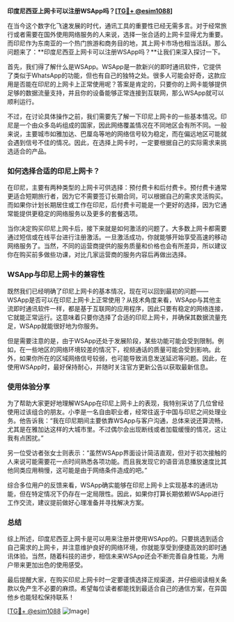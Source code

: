 **印度尼西亚上网卡可以注册WSApp吗？[[TG💪+ @esim1088](https://t.me/s/esim1088)]**

在当今这个数字化飞速发展的时代，通讯工具的重要性已经无需多言。对于经常旅行或者需要在国外使用网络服务的人来说，选择一张合适的上网卡显得尤为重要。而印尼作为东南亚的一个热门旅游和商务目的地，其上网卡市场也相当活跃。那么问题来了：**印度尼西亚上网卡可以注册WSApp吗？**让我们来深入探讨一下。

首先，我们得了解什么是WSApp。WSApp是一款新兴的即时通讯软件，它提供了类似于WhatsApp的功能，但也有自己的独特之处。很多人可能会好奇，这款应用是否能在印尼的上网卡上正常使用呢？答案是肯定的，只要你的上网卡能够提供足够的数据流量支持，并且你的设备能够正常连接到互联网，那么WSApp就可以顺利运行。

不过，在讨论具体操作之前，我们需要先了解一下印尼上网卡的一些基本情况。印尼是一个由众多岛屿组成的国家，因此网络覆盖情况在不同地区会有所不同。一般来说，主要城市如雅加达、巴厘岛等地的网络信号较为稳定，而在偏远地区可能就会遇到信号不佳的情况。因此，在选择上网卡时，一定要根据自己的实际需求来挑选适合的产品。

### 如何选择合适的印尼上网卡？

在印尼，主要有两种类型的上网卡可供选择：预付费卡和后付费卡。预付费卡通常更适合短期旅行者，因为它不需要签订长期合同，可以根据自己的需求灵活购买。而如果你计划长期居住或工作在印尼，后付费卡可能是一个更好的选择，因为它通常能提供更稳定的网络服务以及更多的套餐选项。

当你决定购买印尼上网卡后，接下来就是如何激活的问题了。大多数上网卡都需要通过短信或在线平台进行注册激活。一旦激活成功，你就能够开始享受高速的移动网络服务了。当然，不同的运营商提供的服务质量和价格也会有所差异，所以建议你在购买前多做些功课，对比几家运营商的服务内容后再做出选择。

### WSApp与印尼上网卡的兼容性

既然我们已经明确了印尼上网卡的基本情况，现在可以回到最初的问题——WSApp是否可以在印尼上网卡上正常使用？从技术角度来看，WSApp与其他主流即时通讯软件一样，都是基于互联网的应用程序，因此只要有稳定的网络连接，它就能正常运行。这意味着只要你选择了合适的印尼上网卡，并确保其数据流量充足，WSApp就能很好地为你服务。

但是需要注意的是，由于WSApp还处于发展阶段，某些功能可能会受到限制。例如，在一些地区的网络环境较差的情况下，视频通话的质量可能会受到影响。此外，如果你所在的区域网络信号较弱，也可能导致消息发送延迟等问题。因此，在使用WSApp时，最好保持耐心，并随时关注官方更新公告以获取最新信息。

### 使用体验分享

为了帮助大家更好地理解WSApp在印尼上网卡上的表现，我特别采访了几位曾经使用过该组合的朋友。小李是一名自由职业者，经常往返于中国与印尼之间处理业务。他告诉我：“我在印尼期间主要依靠WSApp与客户沟通，总体来说还算流畅，尤其是在雅加达这样的大城市里。不过偶尔会出现断线或者加载缓慢的情况，这让我有点困扰。”

另一位受访者张女士则表示：“虽然WSApp界面设计简洁直观，但对于初次接触的人来说可能需要花一点时间熟悉各项功能。而且我发现它的语音消息播放速度比其他同类应用稍慢，这可能是由于网络条件造成的吧。”

综合多位用户的反馈来看，WSApp确实能够在印尼上网卡上实现基本的通讯功能，但在特定情况下仍存在一定局限性。因此，如果你打算长期依赖WSApp进行工作交流，建议提前做好心理准备并寻找解决方案。

### 总结

综上所述，印度尼西亚上网卡是可以用来注册并使用WSApp的。只要挑选到适合自己需求的上网卡，并注意维护良好的网络环境，你就能享受到便捷高效的即时通讯体验。当然，随着科技的进步，相信未来WSApp还会不断完善自身性能，为用户带来更加出色的使用感受。

最后提醒大家，在购买印尼上网卡时一定要谨慎选择正规渠道，并仔细阅读相关条款以免产生不必要的麻烦。希望每位读者都能找到最适合自己的通信方案，在异国他乡也能轻松保持联系！

[[TG💪+ @esim1088](https://t.me/s/esim1088) ![Image](https://i.postimg.cc/4NQfJmqS/Snipaste-2025-05-13-00-14-12.png)]